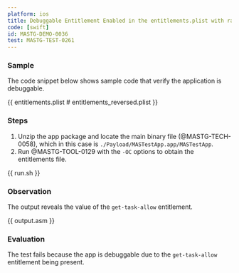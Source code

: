 ```yaml
---
platform: ios
title: Debuggable Entitlement Enabled in the entitlements.plist with rabin2
code: [swift]
id: MASTG-DEMO-0036
test: MASTG-TEST-0261
---
```


### Sample

The code snippet below shows sample code that verify the application is debuggable.

{{ entitlements.plist # entitlements_reversed.plist }}

### Steps

1. Unzip the app package and locate the main binary file (@MASTG-TECH-0058), which in this case is `./Payload/MASTestApp.app/MASTestApp`.
2. Run @MASTG-TOOL-0129 with the `-OC` options to obtain the entitlements file.

{{ run.sh }}

### Observation

The output reveals the value of the `get-task-allow` entitlement.

{{ output.asm }}

### Evaluation

The test fails because the app is debuggable due to the `get-task-allow` entitlement being present.
